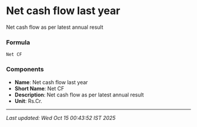 # Net cash flow last year
Net cash flow as per latest annual result

### Formula
```text
Net CF
```


### Components
- **Name**: Net cash flow last year
- **Short Name**: Net CF
- **Description**: Net cash flow as per latest annual result
- **Unit**: Rs.Cr.

---
*Last updated: Wed Oct 15 00:43:52 IST 2025*
